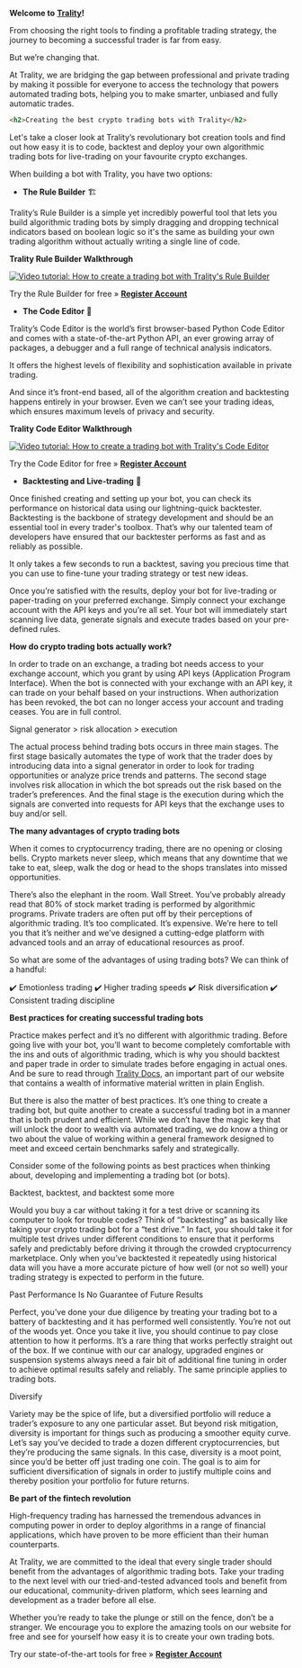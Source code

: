 **Welcome to** [**Trality**](https://www.trality.com)**!**

From choosing the right tools to finding a profitable trading strategy, the journey to becoming a successful trader is far from easy.

But we’re changing that.

At Trality, we are bridging the gap between professional and private trading by making it possible for everyone to access the technology that powers automated trading bots, helping you to make smarter, unbiased and fully automatic trades.

```html
<h2>Creating the best crypto trading bots with Trality</h2>
```

Let's take a closer look at Trality’s revolutionary bot creation tools and find out how easy it is to code, backtest and deploy your own algorithmic trading bots for live-trading on your favourite crypto exchanges.

When building a bot with Trality, you have two options:

- **The Rule Builder** 🏗

Trality’s Rule Builder is a simple yet incredibly powerful tool that lets you build algorithmic trading bots by simply dragging and dropping technical indicators based on boolean logic so it's the same as building your own trading algorithm without actually writing a single line of code.

**Trality Rule Builder Walkthrough**

[![Video tutorial: How to create a trading bot with Trality's Rule Builder](https://img.youtube.com/vi/ugtCnc-wW7s/0.jpg)](https://www.youtube.com/watch?v=ugtCnc-wW7s)

Try the Rule Builder for free » [**Register Account**](https://auth.trality.com/#/signup)

- **The Code Editor** 🐍

Trality’s Code Editor is the world’s first browser-based Python Code Editor and comes with a state-of-the-art Python API, an ever growing array of packages, a debugger and a full range of technical analysis indicators.

It offers the highest levels of flexibility and sophistication available in private trading.

And since it’s front-end based, all of the algorithm creation and backtesting happens entirely in your browser. Even we can’t see your trading ideas, which ensures maximum levels of privacy and security.

**Trality Code Editor Walkthrough**


[![Video tutorial: How to create a trading bot with Trality's Code Editor](https://img.youtube.com/vi/IO6lM4AxwEk/0.jpg)](https://www.youtube.com/watch?v=IO6lM4AxwEk)

Try the Code Editor for free » [**Register Account**](https://auth.trality.com/#/signup)

- **Backtesting and Live-trading** 🚀

Once finished creating and setting up your bot, you can check its performance on historical data using our lightning-quick backtester. Backtesting is the backbone of strategy development and should be an essential tool in every trader's toolbox. That’s why our talented team of developers have ensured that our backtester performs as fast and as reliably as possible.

It only takes a few seconds to run a backtest, saving you precious time that you can use to fine-tune your trading strategy or test new ideas.

Once you’re satisfied with the results, deploy your bot for live-trading or paper-trading on your preferred exchange. Simply connect your exchange account with the API keys and you’re all set. Your bot will immediately start scanning live data, generate signals and execute trades based on your pre-defined rules.

**How do crypto trading bots actually work?**

In order to trade on an exchange, a trading bot needs access to your exchange account, which you grant by using API keys (Application Program Interface). When the bot is connected with your exchange with an API key, it can trade on your behalf based on your instructions. When authorization has been revoked, the bot can no longer access your account and trading ceases. You are in full control.

Signal generator > risk allocation > execution

The actual process behind trading bots occurs in three main stages. The first stage basically automates the type of work that the trader does by introducing data into a signal generator in order to look for trading opportunities or analyze price trends and patterns. The second stage involves risk allocation in which the bot spreads out the risk based on the trader’s preferences. And the final stage is the execution during which the signals are converted into requests for API keys that the exchange uses to buy and/or sell.

**The many advantages of crypto trading bots**

When it comes to cryptocurrency trading, there are no opening or closing bells. Crypto markets never sleep, which means that any downtime that we take to eat, sleep, walk the dog or head to the shops translates into missed opportunities.

There’s also the elephant in the room. Wall Street. You’ve probably already read that 80% of stock market trading is performed by algorithmic programs. Private traders are often put off by their perceptions of algorithmic trading. It’s too complicated. It’s expensive. We’re here to tell you that it’s neither and we’ve designed a cutting-edge platform with advanced tools and an array of educational resources as proof.

So what are some of the advantages of using trading bots? We can think of a handful:

✔️ Emotionless trading
✔️ Higher trading speeds
✔️ Risk diversification
✔️ Consistent trading discipline

**Best practices for creating successful trading bots**

Practice makes perfect and it’s no different with algorithmic trading. Before going live with your bot, you’ll want to become completely comfortable with the ins and outs of algorithmic trading, which is why you should backtest and paper trade in order to simulate trades before engaging in actual ones. And be sure to read through [Trality Docs](https://docs.trality.com), an important part of our website that contains a wealth of informative material written in plain English.

But there is also the matter of best practices. It’s one thing to create a trading bot, but quite another to create a successful trading bot in a manner that is both prudent and efficient. While we don’t have the magic key that will unlock the door to wealth via automated trading, we do know a thing or two about the value of working within a general framework designed to meet and exceed certain benchmarks safely and strategically.

Consider some of the following points as best practices when thinking about, developing and implementing a trading bot (or bots).

Backtest, backtest, and backtest some more

Would you buy a car without taking it for a test drive or scanning its computer to look for trouble codes? Think of “backtesting” as basically like taking your crypto trading bot for a “test drive.” In fact, you should take it for multiple test drives under different conditions to ensure that it performs safely and predictably before driving it through the crowded cryptocurrency marketplace. Only when you’ve backtested it repeatedly using historical data will you have a more accurate picture of how well (or not so well) your trading strategy is expected to perform in the future.

Past Performance Is No Guarantee of Future Results 

Perfect, you’ve done your due diligence by treating your trading bot to a battery of backtesting and it has performed well consistently. You’re not out of the woods yet. Once you take it live, you should continue to pay close attention to how it performs. It’s a rare thing that works perfectly straight out of the box. If we continue with our car analogy, upgraded engines or suspension systems always need a fair bit of additional fine tuning in order to achieve optimal results safely and reliably. The same principle applies to trading bots.

Diversify

Variety may be the spice of life, but a diversified portfolio will reduce a trader’s exposure to any one particular asset. But beyond risk mitigation, diversity is important for things such as producing a smoother equity curve. Let’s say you’ve decided to trade a dozen different cryptocurrencies, but they’re producing the same signals. In this case, diversity is a moot point, since you’d be better off just trading one coin. The goal is to aim for sufficient diversification of signals in order to justify multiple coins and thereby position your portfolio for future returns.

**Be part of the fintech revolution**

High-frequency trading has harnessed the tremendous advances in computing power in order to deploy algorithms in a range of financial applications, which have proven to be more efficient than their human counterparts.

At Trality, we are committed to the ideal that every single trader should benefit from the advantages of algorithmic trading bots. Take your trading to the next level with our tried-and-tested advanced tools and benefit from our educational, community-driven platform, which sees learning and development as a trader before all else.

Whether you’re ready to take the plunge or still on the fence, don’t be a stranger. We encourage you to explore the amazing tools on our website for free and see for yourself how easy it is to create your own trading bots.

Try our state-of-the-art tools for free » [**Register Account**](https://auth.trality.com/#/signup)
